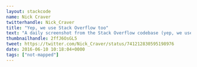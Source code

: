 ```yaml
---
layout: stackcode
name: Nick Craver
twitterhandle: Nick_Craver
title: "Yep, we use Stack Overflow too"
text: "A daily screenshot from the Stack Overflow codebase (yep, we use Stack Overflow too). "
thumbnailhandle: 2ffJ6OsGL5
tweet: https://twitter.com/Nick_Craver/status/741212830595198976
date: 2016-06-10 10:18:04+0000
tags: ["not-mapped"]
---
```

